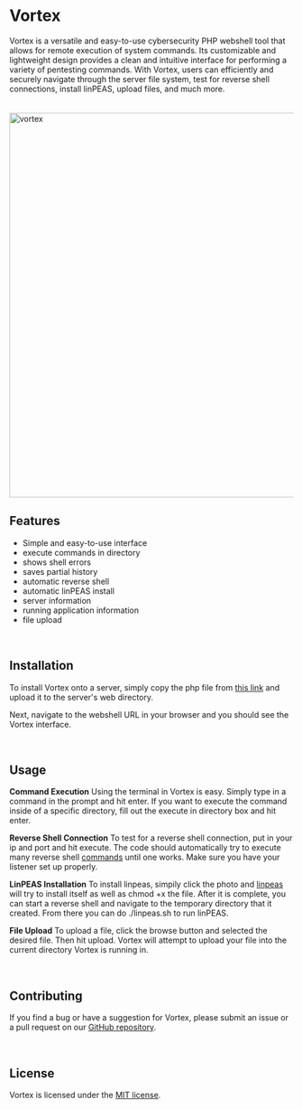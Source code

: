 # Vortex 


Vortex is a versatile and easy-to-use cybersecurity PHP webshell tool that allows for remote execution of system commands. Its customizable and lightweight design provides a clean and intuitive interface for performing a variety of pentesting commands. With Vortex, users can efficiently and securely navigate through the server file system, test for reverse shell connections, install linPEAS, upload files, and much more.
<br><br><br>
<img width="681" alt="vortex" src="https://user-images.githubusercontent.com/58755251/236601239-b2352905-f3f7-4bfa-bae5-59634e72c170.png">
<br>

## Features

- Simple and easy-to-use interface
- execute commands in directory
- shows shell errors
- saves partial history
- automatic reverse shell
- automatic linPEAS install
- server information
- running application information
- file upload

<br>


## Installation

To install Vortex onto a server, simply copy the php file from [this link](https://github.com/bear102/Vortex/blob/main/vortex.php) and upload it to the server's web directory.

Next, navigate to the webshell URL in your browser and you should see the Vortex interface.

<br>

## Usage

**Command Execution**
Using the terminal in Vortex is easy. Simply type in a command in the prompt and hit enter. If you want to execute the command inside of a specific directory, fill out the execute in directory box and hit enter.

**Reverse Shell Connection**
To test for a reverse shell connection, put in your ip and port and hit execute. The code should automatically try to execute many reverse shell [commands](https://github.com/swisskyrepo/PayloadsAllTheThings/blob/master/Methodology%20and%20Resources/Reverse%20Shell%20Cheatsheet.md) until one works. Make sure you have your listener set up properly.

**LinPEAS Installation**
To install linpeas, simpily click the photo and [linpeas](https://github.com/carlospolop/PEASS-ng) will try to install itself as well as chmod +x the file. After it is complete, you can start a reverse shell and navigate to the temporary directory that it created. From there you can do ./linpeas.sh to run linPEAS.

**File Upload**
To upload a file, click the browse button and selected the desired file. Then hit upload. Vortex will attempt to upload your file into the current directory Vortex is running in.


<br>

## Contributing

If you find a bug or have a suggestion for Vortex, please submit an issue or a pull request on our [GitHub repository](https://github.com/bear102/Vortex).


<br>

## License

Vortex is licensed under the [MIT license](https://github.com/bear102/Vortex/blob/main/LICENSE).

